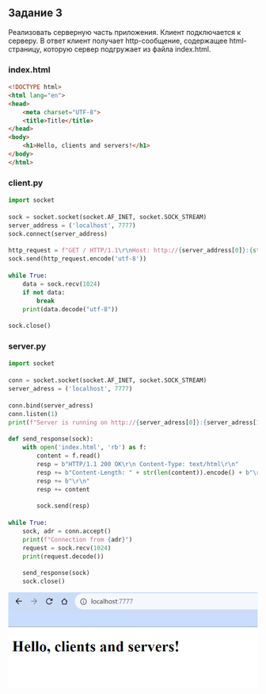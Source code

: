 ## Задание 3
Реализовать серверную часть приложения. Клиент подключается к серверу. В ответ
клиент получает http-сообщение, содержащее html-страницу, которую сервер
подгружает из файла index.html.


### index.html 
```html
<!DOCTYPE html>
<html lang="en">
<head>
    <meta charset="UTF-8">
    <title>Title</title>
</head>
<body>
    <h1>Hello, clients and servers!</h1>
</body>
</html>
```

### client.py
```python
import socket

sock = socket.socket(socket.AF_INET, socket.SOCK_STREAM)
server_address = ('localhost', 7777)
sock.connect(server_address)

http_request = f"GET / HTTP/1.1\r\nHost: http://{server_address[0]}:{str(server_address[1])}\r\n\r\n"
sock.send(http_request.encode('utf-8'))

while True:
    data = sock.recv(1024)
    if not data:
        break
    print(data.decode("utf-8"))

sock.close()
```
### server.py
```python
import socket

conn = socket.socket(socket.AF_INET, socket.SOCK_STREAM)
server_adress = ('localhost', 7777)

conn.bind(server_adress)
conn.listen(1)
print(f"Server is running on http://{server_adress[0]}:{server_adress[1]}")

def send_response(sock):
    with open('index.html', 'rb') as f:
        content = f.read()
        resp = b"HTTP/1.1 200 OK\r\n Content-Type: text/html\r\n"
        resp += b"Content-Length: " + str(len(content)).encode() + b"\r\n"
        resp += b"\r\n"
        resp += content

        sock.send(resp)

while True:
    sock, adr = conn.accept()
    print(f"Connection from {adr}")
    request = sock.recv(1024)
    print(request.decode())

    send_response(sock)
    sock.close()
```

![Задание3](img/task3.png)